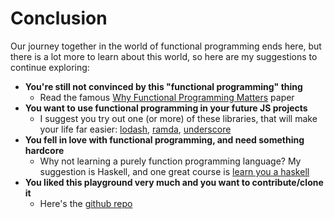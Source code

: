 # Conclusion
Our journey together in the world of functional programming ends here, but there is a lot more to learn about this world, so here are my suggestions to continue exploring:  
- **You're still not convinced by this "functional programming" thing**  
    + Read the famous [Why Functional Programming Matters](https://www.cs.kent.ac.uk/people/staff/dat/miranda/whyfp90.pdf) paper  
- **You want to use functional programming in your future JS projects**  
    + I suggest you try out one (or more) of these libraries, that will make your life far easier: [lodash](https://lodash.com/), [ramda](http://ramdajs.com/), [underscore](http://underscorejs.org/)  
- **You fell in love with functional programming, and need something hardcore**  
    + Why not learning a purely function programming language? My suggestion is Haskell, and one great course is [learn you a haskell](http://learnyouahaskell.com/)  
- **You liked this playground very much and you want to contribute/clone it**
    + Here's the [github repo](https://github.com/ZaninAndrea/playground-przgjbPq)
